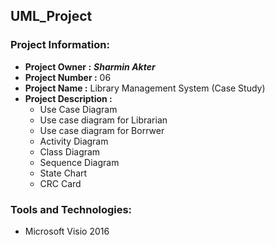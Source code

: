 ## UML_Project
### Project Information: 
   * __Project Owner :__ *__Sharmin Akter__*
   * __Project Number :__ 06
   * __Project Name :__ Library Management System (Case Study)
   * __Project Description :__  
      * Use Case Diagram
      * Use case diagram for Librarian
      * Use case diagram for Borrwer
      * Activity Diagram
      * Class Diagram
      * Sequence Diagram
      * State Chart
      * CRC Card

### Tools and Technologies:  
   * Microsoft Visio 2016
